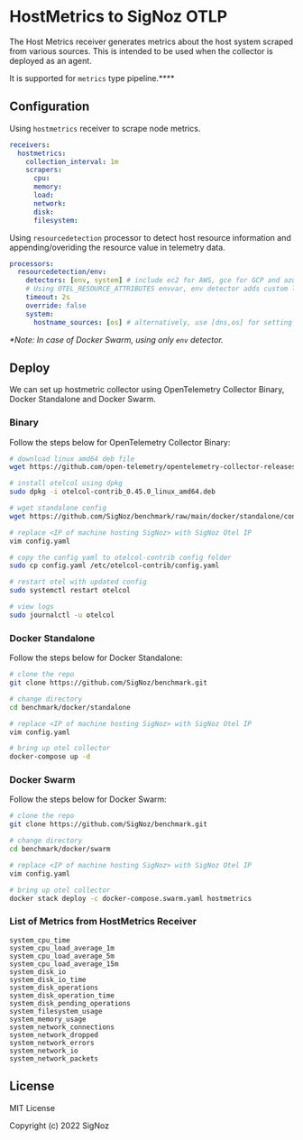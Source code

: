 # HostMetrics to SigNoz OTLP

The Host Metrics receiver generates metrics about the host system scraped from various sources. This is intended to be used when the collector is deployed as an agent.

It is supported for `metrics` type pipeline.****

## Configuration

Using `hostmetrics` receiver to scrape node metrics.

```yaml
receivers:
  hostmetrics:
    collection_interval: 1m
    scrapers:
      cpu:
      memory:
      load:
      network:
      disk:
      filesystem:
```

Using `resourcedetection` processor to detect host resource information and \
appending/overiding the resource value in telemetry data.

```yaml
processors:
  resourcedetection/env:
    detectors: [env, system] # include ec2 for AWS, gce for GCP and azure for Azure.
    # Using OTEL_RESOURCE_ATTRIBUTES envvar, env detector adds custom labels.
    timeout: 2s
    override: false
    system:
      hostname_sources: [os] # alternatively, use [dns,os] for setting FQDN as host.name and os as fallback
```

_*Note: In case of Docker Swarm, using only `env` detector._

## Deploy

We can set up hostmetric collector using OpenTelemetry Collector Binary, Docker Standalone and Docker Swarm.

### Binary

Follow the steps below for OpenTelemetry Collector Binary:

```bash
# download linux amd64 deb file
wget https://github.com/open-telemetry/opentelemetry-collector-releases/releases/download/v0.45.0/otelcol-contrib_0.45.0_linux_amd64.deb

# install otelcol using dpkg
sudo dpkg -i otelcol-contrib_0.45.0_linux_amd64.deb

# wget standalone config
wget https://github.com/SigNoz/benchmark/raw/main/docker/standalone/config.yaml

# replace <IP of machine hosting SigNoz> with SigNoz Otel IP
vim config.yaml

# copy the config yaml to otelcol-contrib config folder
sudo cp config.yaml /etc/otelcol-contrib/config.yaml

# restart otel with updated config
sudo systemctl restart otelcol

# view logs
sudo journalctl -u otelcol
```

### Docker Standalone

Follow the steps below for Docker Standalone:

```bash
# clone the repo
git clone https://github.com/SigNoz/benchmark.git

# change directory
cd benchmark/docker/standalone

# replace <IP of machine hosting SigNoz> with SigNoz Otel IP
vim config.yaml

# bring up otel collector
docker-compose up -d
```

### Docker Swarm

Follow the steps below for Docker Swarm:

```bash
# clone the repo
git clone https://github.com/SigNoz/benchmark.git

# change directory
cd benchmark/docker/swarm

# replace <IP of machine hosting SigNoz> with SigNoz Otel IP
vim config.yaml

# bring up otel collector
docker stack deploy -c docker-compose.swarm.yaml hostmetrics
```

### List of Metrics from HostMetrics Receiver

```console
system_cpu_time
system_cpu_load_average_1m
system_cpu_load_average_5m
system_cpu_load_average_15m
system_disk_io
system_disk_io_time
system_disk_operations
system_disk_operation_time
system_disk_pending_operations
system_filesystem_usage
system_memory_usage
system_network_connections
system_network_dropped
system_network_errors
system_network_io
system_network_packets
```

## License

MIT License

Copyright (c) 2022 SigNoz
